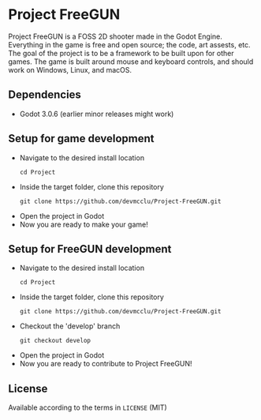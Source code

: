 # Project FreeGUN
Project FreeGUN is a FOSS 2D shooter made in the Godot Engine. Everything in the game is free and open source; the code, art assests, etc. The goal of the project is to be a framework to be built upon for other games. The game is built around mouse and keyboard controls, and should work on Windows, Linux, and macOS.

## Dependencies ##

- Godot 3.0.6 (earlier minor releases might work)

## Setup for game development
- Navigate to the desired install location
  ```
  cd Project
  ```
- Inside the target folder, clone this repository
  ```
  git clone https://github.com/devmcclu/Project-FreeGUN.git
  ```
- Open the project in Godot
- Now you are ready to make your game!

## Setup for FreeGUN development
- Navigate to the desired install location
  ```
  cd Project
  ```
- Inside the target folder, clone this repository
  ```
  git clone https://github.com/devmcclu/Project-FreeGUN.git
  ```
- Checkout the 'develop' branch
  ```
  git checkout develop
  ```
- Open the project in Godot
- Now you are ready to contribute to Project FreeGUN!

## License
Available according to the terms in `LICENSE` (MIT)
